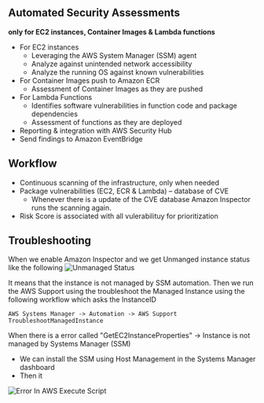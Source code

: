 
## Automated Security Assessments

**only for EC2 instances, Container Images & Lambda functions**

- For EC2 instances
    - Leveraging the AWS System Manager (SSM) agent
    - Analyze against unintended network accessibility
    - Analyze the running OS against known vulnerabilities
- For Container Images push to Amazon ECR
    - Assessment of Container Images as they are pushed
- For Lambda Functions
    - Identifies software vulnerabilities in function code and package dependencies
    - Assessment of functions as they are deployed
- Reporting & integration with AWS Security Hub
- Send findings to Amazon EventBridge

## Workflow
- Continuous scanning of the infrastructure, only when needed
- Package vulnerabilities (EC2, ECR & Lambda) – database of CVE
    - Whenever there is a update of the CVE database Amazon Inspector runs the scanning again.
- Risk Score is associated with all vulerabilituy for prioritization

## Troubleshooting

When we enable Amazon Inspector and we get Unmanged instance status like the following 
![Unmanaged Status](./unmanaged_instance.png)

It means that the instance is not managed by SSM automation. 
Then we run the AWS Support using the troubleshoot the Managed Instance using the following workflow which asks the InstanceID

    AWS Systems Manager -> Automation -> AWS Support TroubleshootManagedInstance

When there is a error called "GetEC2InstanceProperties" -> Instance is not managed by Systems Manager (SSM)

- We can install the SSM using Host Management in the Systems Manager dashboard
- Then it 

![Error In AWS Execute Script](./unmanaged_instance_troubleshooting.png)
